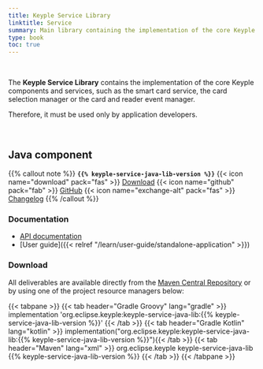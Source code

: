 ```yaml
---
title: Keyple Service Library
linktitle: Service
summary: Main library containing the implementation of the core Keyple components and services.
type: book
toc: true
---
```


<br>

The **Keyple Service Library** contains the implementation of the core Keyple components and services, such as the smart card service, the card selection manager or the card and reader event manager.

Therefore, it must be used only by application developers.

<br>

## Java component

{{% callout note %}}
**`{{% keyple-service-java-lib-version %}}`**
<span class="component-metadata">{{< icon name="download" pack="fas" >}} [Download](#download)</span>
<span class="component-metadata">{{< icon name="github" pack="fab" >}} [GitHub](https://github.com/eclipse/keyple-service-java-lib/)</span>
<span class="component-metadata">{{< icon name="exchange-alt" pack="fas" >}} [Changelog](https://github.com/eclipse/keyple-service-java-lib/blob/main/CHANGELOG.md)</span>
{{% /callout %}}

### Documentation

* [API documentation](https://eclipse-keyple.github.io/keyple-service-java-lib)
* [User guide]({{< relref "/learn/user-guide/standalone-application" >}})

### Download

All deliverables are available directly from the [Maven Central Repository](https://central.sonatype.dev/search?q=keyple-service-java-lib) or by using one of the project resource managers below:

{{< tabpane >}}
{{< tab header="Gradle Groovy" lang="gradle" >}}
implementation 'org.eclipse.keyple:keyple-service-java-lib:{{% keyple-service-java-lib-version %}}'
{{< /tab >}}
{{< tab header="Gradle Kotlin" lang="kotlin" >}}
implementation("org.eclipse.keyple:keyple-service-java-lib:{{% keyple-service-java-lib-version %}}"){{< /tab >}}
{{< tab header="Maven" lang="xml" >}}
<dependency>
  <groupId>org.eclipse.keyple</groupId>
  <artifactId>keyple-service-java-lib</artifactId>
  <version>{{% keyple-service-java-lib-version %}}</version>
</dependency>
{{< /tab >}}
{{< /tabpane >}}